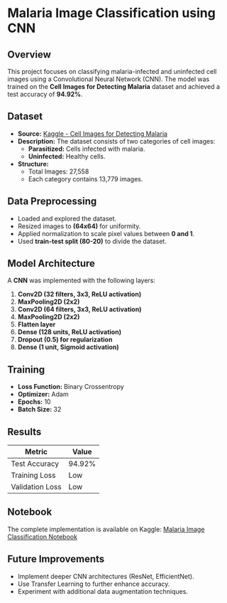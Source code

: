 # Malaria Image Classification using CNN

## Overview
This project focuses on classifying malaria-infected and uninfected cell images using a Convolutional Neural Network (CNN). The model was trained on the **Cell Images for Detecting Malaria** dataset and achieved a test accuracy of **94.92%**.

## Dataset
- **Source:** [Kaggle - Cell Images for Detecting Malaria](https://www.kaggle.com/datasets/iarunava/cell-images-for-detecting-malaria)
- **Description:** The dataset consists of two categories of cell images:
  - **Parasitized:** Cells infected with malaria.
  - **Uninfected:** Healthy cells.
- **Structure:**
  - Total Images: 27,558
  - Each category contains 13,779 images.

## Data Preprocessing
- Loaded and explored the dataset.
- Resized images to **(64x64)** for uniformity.
- Applied normalization to scale pixel values between **0 and 1**.
- Used **train-test split (80-20)** to divide the dataset.

## Model Architecture
A **CNN** was implemented with the following layers:
1. **Conv2D (32 filters, 3x3, ReLU activation)**
2. **MaxPooling2D (2x2)**
3. **Conv2D (64 filters, 3x3, ReLU activation)**
4. **MaxPooling2D (2x2)**
5. **Flatten layer**
6. **Dense (128 units, ReLU activation)**
7. **Dropout (0.5) for regularization**
8. **Dense (1 unit, Sigmoid activation)**

## Training
- **Loss Function:** Binary Crossentropy
- **Optimizer:** Adam
- **Epochs:** 10
- **Batch Size:** 32

## Results
| Metric          | Value  |
|----------------|--------|
| Test Accuracy  | 94.92% |
| Training Loss  | Low    |
| Validation Loss| Low    |

## Notebook
The complete implementation is available on Kaggle: [Malaria Image Classification Notebook](https://www.kaggle.com/code/jayantkathuria/image-classification-with-cnn-for-malaria-data)

## Future Improvements
- Implement deeper CNN architectures (ResNet, EfficientNet).
- Use Transfer Learning to further enhance accuracy.
- Experiment with additional data augmentation techniques.
